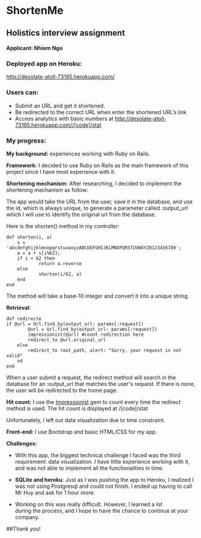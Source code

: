 # ShortenMe

## Holistics interview assignment 
#### Applicant: Nhiem Ngo

### Deployed app on Heroku:

http://desolate-atoll-73195.herokuapp.com/

### Users can:

* Submit an URL and get it shortened.
* Be redirected to the correct URL when enter the shortened URL’s link
* Access analytics with basic numbers at http://desolate-atoll-73195.herokuapp.com//[code]/stat

### My progress:

**My background:** experiences working with Ruby on Rails. 

**Framework:** I decided to use Ruby on Rails as the main framework of this project since I have most experience with it.

**Shortening mechanism:** After researching, I decided to implement the shortening mechanism as follow:

The app would take the URL from the user, save it in the database, and use the id, which is always unique, to generate a parameter called :output_url which I will use to identify the original url from the database.

Here is the shorten() method in my controller:

```erb
def shorten(i, a)
	s = 'abcdefghijklmnopqrstuvwxyzABCDEFGHIJKLMNOPQRSTUVWXYZ0123456789';
  	a = a + s[i%62];
  	if i < 62 then
      		return a.reverse
  	else
  	    	shorten(i/62, a)
  	end
end	
```

The method will take a base-10 integer and convert it into a unique string.

**Retrieval:** 

```erb
def redirecte	
if @url = Url.find_by(output_url: params[:request])
		@url = Url.find_by(output_url: params[:request])
		impressionist(@url) #count redirection here
		redirect_to @url.original_url
	else
		redirect_to root_path, alert: "Sorry, your request is not valid"
	nd	
end
```

When a user submit a request, the redirect method will search in the database for an :output_url that matches the user's request. If there is none, the user will be redirected to the home page.

**Hit count:** I use the [Impressionist](https://github.com/charlotte-ruby/impressionist) gem to count every time the redirect method is used. The hit count is displayed at /[code]/stat

Unfortunately, I left out data visualization due to time constraint. 

**Front-end:**
I use Bootstrap and basic HTML/CSS for my app.

**Challenges:**
* With this app, the biggest technical challenge I faced was the third requirement: data visualization. I have little experience working with it, and was not able to implement all the functionalities in time.

* **SQLite and heroku**: Just as I was pushing the app to Heroku, I realized I was not using Postgresql and could not finish. I ended up having to call Mr Huy and ask for 1 hour more. 

* Working on this was really difficult. However, I learned a lot during the process, and I hope to have the chance to continue at your company.

##Thank you!
 
